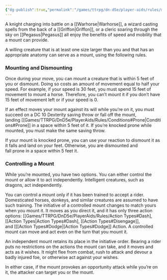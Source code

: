 ```yaml
---
{"dg-publish":true,"permalink":"/games/ttrpg/dn-d5e/player-aids/rules/mounted-combat/","tags":["TTRPG/DND/5e","Rules"],"noteIcon":""}
---
```


A knight charging into battle on a [[Warhorse\|Warhorse]], a wizard casting spells from the back of a [[Griffon\|Griffon]], or a cleric soaring through the sky on  [[Pegasus\|Pegasus]] all enjoy the benefits of speed and mobility that a mount can provide.

A willing creature that is at least one size larger than you and that has an appropriate anatomy can serve as a mount, using the following rules.

### Mounting and Dismounting

Once during your move, you can mount a creature that is within 5 feet of you or dismount. Doing so costs an amount of movement equal to half your speed. For example, if your speed is 30 feet, you must spend 15 feet of movement to mount a horse. Therefore, you can’t mount it if you don’t have 15 feet of movement left or if your speed is 0.

If an effect moves your mount against its will while you’re on it, you must succeed on a DC 10 Dexterity saving throw or fall off the mount, landing [[Games/TTRPG/DnD5e/PlayerAids/Rules/Conditions#Prone\|Conditions#Prone]] in a space within 5 feet of it. If you’re knocked prone while mounted, you must make the same saving throw.

If your mount is knocked prone, you can use your reaction to dismount it as it falls and land on your feet. Otherwise, you are dismounted and fall prone in a space within 5 feet it.

### Controlling a Mount

While you’re mounted, you have two options. You can either control the mount or allow it to act independently. Intelligent creatures, such as dragons, act independently.

You can control a mount only if it has been trained to accept a rider. Domesticated horses, donkeys, and similar creatures are assumed to have such training. The initiative of a controlled mount changes to match yours when you mount it. It moves as you direct it, and it has only three action options: [[Games/TTRPG/DnD5e/PlayerAids/Rules/Action Types#Dash], [[Action Types\|Action Types#Dash], [[Action Types#Disengage]], and [[[Action Types#Dodge\|[Action Types#Dodge]] Action. A controlled mount can move and act even on the turn that you mount it.

An independent mount retains its place in the initiative order. Bearing a rider puts no restrictions on the actions the mount can take, and it moves and acts as it wishes. It might flee from combat, rush to attack and devour a badly injured foe, or otherwise act against your wishes.

In either case, if the mount provokes an opportunity attack while you’re on it, the attacker can target you or the mount.